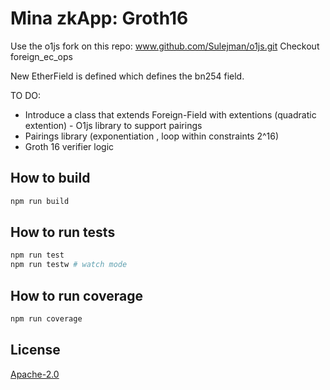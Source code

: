 # Mina zkApp: Groth16


Use the o1js fork on this repo: www.github.com/Sulejman/o1js.git
Checkout foreign_ec_ops

New EtherField is defined which defines the bn254 field.


TO DO: 

- Introduce a class that extends Foreign-Field with extentions (quadratic extention) - O1js library to support pairings 
- Pairings library (exponentiation , loop within constraints 2^16) 
- Groth 16 verifier logic 



## How to build

```sh
npm run build
```

## How to run tests

```sh
npm run test
npm run testw # watch mode
```

## How to run coverage

```sh
npm run coverage
```

## License

[Apache-2.0](LICENSE)




